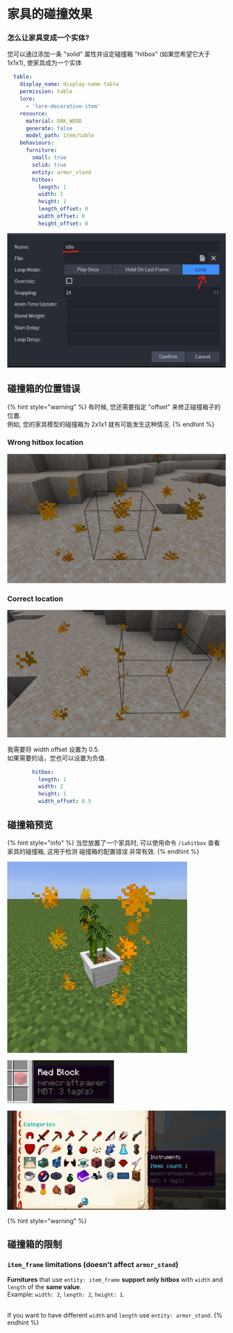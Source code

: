 # 家具的碰撞效果

### 怎么让家具变成一个实体?

您可以通过添加一条 "solid" 属性并设定碰撞箱 "hitbox" (如果您希望它大于 1x1x1), 使家具成为一个实体

```yaml
  table:
    display_name: display-name-table
    permission: table
    lore:
      - 'lore-decorative-item'
    resource:
      material: OAK_WOOD
      generate: false
      model_path: item/table
    behaviours:
      furniture:
        small: true
        solid: true
        entity: armor_stand
        hitbox:
          length: 1
          width: 1
          height: 1
          length_offset: 0
          width_offset: 0
          height_offset: 0
```

![](<../../../.gitbook/assets/image (15).png>)

## 碰撞箱的位置错误 <a href="#show-the-hitbox" id="show-the-hitbox"></a>

{% hint style="warning" %}
有时候, 您还需要指定 "offset" 来修正碰撞箱子的位置.\
例如, 您的家具模型的碰撞箱为 2x1x1 就有可能发生这种情况.
{% endhint %}

### Wrong hitbox location

![](../../../.gitbook/assets/143050888-2efd90f5-a462-459b-b71b-0e63beaa7620.png)

### Correct location <a href="#show-the-hitbox" id="show-the-hitbox"></a>

![](../../../.gitbook/assets/143051038-92bafa25-90f7-4677-9466-c6cc2a591e7e.png)

我需要将 width offset 设置为 0.5.\
如果需要的话，您也可以设置为负值.

```yaml
        hitbox:
          length: 1
          width: 2
          height: 1
          width_offset: 0.5
```

## 碰撞箱预览 <a href="#show-the-hitbox" id="show-the-hitbox"></a>

{% hint style="info" %}
当您放置了一个家具时, 可以使用命令 `/iahitbox` 查看家具的碰撞箱, 这用于检测 碰撞箱的配置错误 非常有效.
{% endhint %}

![](<../../../.gitbook/assets/immagine (63) (2) (3) (2) (1) (1) (1) (1) (1) (1) (1) (1) (1).png>)

![](<../../../.gitbook/assets/immagine (87).png>)

![](<../../../.gitbook/assets/immagine (88).png>)

{% hint style="warning" %}
## 碰撞箱的限制

### `item_frame` limitations (doesn't affect `armor_stand`)

**Furnitures** that use `entity: item_frame` **support only hitbox** with `width` and `length` of the **same value**. \
Example: `width: 2`, `length: 2`, `height: 1`.&#x20;

\
If you want to have different `width` and `length` use `entity: armor_stand`.
{% endhint %}

